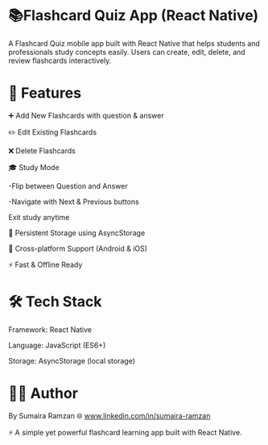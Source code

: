 # 📚Flashcard Quiz App (React Native)

A Flashcard Quiz mobile app built with React Native that helps students and professionals study concepts easily. Users can create, edit, delete, and review flashcards interactively.

# 🚀 Features

➕ Add New Flashcards with question & answer

✏️ Edit Existing Flashcards

❌ Delete Flashcards

🎓 Study Mode

  -Flip between Question and Answer

  -Navigate with Next & Previous buttons

Exit study anytime

💾 Persistent Storage using AsyncStorage

📱 Cross-platform Support (Android & iOS)

⚡ Fast & Offline Ready

# 🛠️ Tech Stack

Framework: React Native

Language: JavaScript (ES6+)

Storage: AsyncStorage (local storage)

# 👩‍💻 Author

 By Sumaira Ramzan
🌐 www.linkedin.com/in/sumaira-ramzan

⚡ A simple yet powerful flashcard learning app built with React Native.

